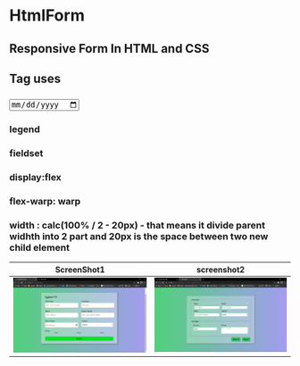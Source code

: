 # HtmlForm
## Responsive Form In HTML and CSS
## Tag uses
### <input type="date">
### legend
### fieldset
### display:flex
### flex-warp: warp
### width : calc(100% / 2 - 20px) - that means it divide parent widhth into  2 part and 20px is the space between two new child element
| ScreenShot1 | screenshot2 |
|-------------|-------------|
| ![atl text](Screenshot%202021-03-03%20194653.png) | ![alt text](Screenshot%202021-03-03%20194704.png) |

